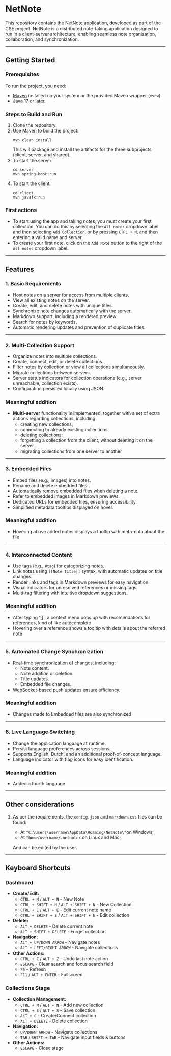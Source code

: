 # NetNote

This repository contains the NetNote application, developed as part of the CSE project. NetNote is a distributed note-taking application designed to run in a client-server architecture, enabling seamless note organization, collaboration, and synchronization.

---

## Getting Started

### Prerequisites
To run the project, you need:
- [Maven](https://maven.apache.org/install.html) installed on your system or the provided Maven wrapper (`mvnw`).
- Java 17 or later.

### Steps to Build and Run
1. Clone the repository.
2. Use Maven to build the project:
   ```
   mvn clean install
   ```
   This will package and install the artifacts for the three subprojects (client, server, and shared).
3. To start the server:
   ```
   cd server
   mvn spring-boot:run
   ```
4. To start the client:
   ```
   cd client
   mvn javafx:run
   ```

### First actions
- To start using the app and taking notes, you must create your first collection. You can do this by selecting the ```All notes``` dropdown label and then selecting ```Add Collection```, or by pressing ```CTRL + N```, and then entering a valid name and server.
- To create your first note, click on the ```Add Note``` button to the right of the ```All notes``` dropdown label.

---

## Features

### 1. Basic Requirements
- Host notes on a server for access from multiple clients.
- View all existing notes on the server.
- Create, edit, and delete notes with unique titles.
- Synchronize note changes automatically with the server.
- Markdown support, including a rendered preview.
- Search for notes by keywords.
- Automatic rendering updates and prevention of duplicate titles.

---

### 2. Multi-Collection Support
- Organize notes into multiple collections.
- Create, connect, edit, or delete collections.
- Filter notes by collection or view all collections simultaneously.
- Migrate collections between servers.
- Server status indicators for collection operations (e.g., server unreachable, collection exists).
- Configuration persisted locally using JSON.
### Meaningful addition
- **Multi-server** functionality is implemented, together with a set of extra actions regarding collections, including:
    - creating new collections;
    - connecting to already existing collections
    - deleting collections;
    - forgetting a collection from the client, without deleting it on the server
    - migrating collections from one server to another

---

### 3. Embedded Files
- Embed files (e.g., images) into notes.
- Rename and delete embedded files.
- Automatically remove embedded files when deleting a note.
- Refer to embedded images in Markdown previews.
- Dedicated URLs for embedded files, ensuring accessibility.
- Simplified metadata tooltips displayed on hover.
### Meaningful addition
- Hovering above added notes displays a tooltip with meta-data about the file

---

### 4. Interconnected Content
- Use tags (e.g., `#tag`) for categorizing notes.
- Link notes using `[[Note Title]]` syntax, with automatic updates on title changes.
- Render links and tags in Markdown previews for easy navigation.
- Visual indicators for unresolved references or missing tags.
- Multi-tag filtering with intuitive dropdown suggestions.

### Meaningful addition
- After typing '[[', a context menu pops up with recomendations for references, kind of like autocomplete
- Hovering over a reference shows a tooltip with details about the referred note

---

### 5. Automated Change Synchronization
- Real-time synchronization of changes, including:
    - Note content.
    - Note addition or deletion.
    - Title updates.
    - Embedded file changes.
- WebSocket-based push updates ensure efficiency.

### Meaningful addition
- Changes made to Embedded files are also synchronized

---

### 6. Live Language Switching
- Change the application language at runtime.
- Persist language preferences across sessions.
- Supports English, Dutch, and an additional proof-of-concept language.
- Language indicator with flag icons for easy identification.

### Meaningful addition
- Added a fourth language

---

## Other considerations
1. As per the requirements, the ```config.json``` and ```markdown.css``` files can be found:
    - At ```"C:\Users\username\AppData\Roaming\NetNote\"```on Windows;
    - At ```"home/username/.netnote/``` on Linux and Mac;
   
    And can be edited by the user.

---

## Keyboard Shortcuts

### Dashboard
- **Create/Edit:**
    - `CTRL + N` / `ALT + N` - New Note
    - `CTRL + SHIFT + N` / `ALT + SHIFT + N` - New Collection
    - `CTRL + E` / `ALT + E` - Edit current note name
    - `CTRL + SHIFT + E` / `ALT + SHIFT + E` - Edit collection
- **Delete:**
    - `ALT + DELETE` - Delete current note
    - `ALT + SHIFT + DELETE` - Forget collection
- **Navigation:**
    - `ALT + UP/DOWN ARROW` - Navigate notes
    - `ALT + LEFT/RIGHT ARROW` - Navigate collections
- **Other Actions:**
    - `CTRL + Z` / `ALT + Z` - Undo last note action
    - `ESCAPE` - Clear search and focus search field
    - `F5` - Refresh
    - `F11` / `ALT + ENTER` - Fullscreen

### Collections Stage
- **Collection Management:**
    - `CTRL + N` / `ALT + N` - Add new collection
    - `CTRL + S` / `ALT + S` - Save collection
    - `ALT + C` - Create/Connect collection
    - `ALT + DELETE` - Delete collection
- **Navigation:**
    - `UP/DOWN ARROW` - Navigate collections
    - `TAB` / `SHIFT + TAB` - Navigate input fields & buttons
- **Other Actions:**
    - `ESCAPE` - Close stage